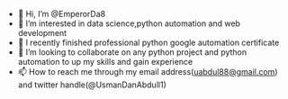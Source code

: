 - 👋 Hi, I’m @EmperorDa8
- 👀 I’m interested in data science,python automation and web development
- 🌱 I recently finished professional python google automation certificate
- 💞️ I’m looking to collaborate on any python project and python automation to up my skills and gain experience
- 📫 How to reach me through my email address(uabdul88@gmail.com) and twitter handle(@UsmanDanAbdull1)

<!---
EmperorDa8/EmperorDa8 is a ✨ special ✨ repository because its `README.md` (this file) appears on your GitHub profile.
You can click the Preview link to take a look at your changes.
--->
